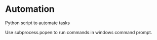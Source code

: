 # Automation
Python script to automate tasks

Use subprocess.popen to run commands in windows command prompt.
